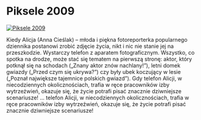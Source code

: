 Piksele 2009 
=============
[![Piksele 2009 ](http://vidos.pl/images/player.gif)](http://vidos.pl/piksele-2009)

 Kiedy Alicja (Anna Cieślak) – młoda i piękna fotoreporterka popularnego dziennika postanowi zrobić zdjęcie życia, nikt i nic nie stanie jej na przeszkodzie. Wystarczy telefon z aparatem fotograficznym. Wszystko, co spotka na drodze, może stać się tematem na pierwszą stronę: aktor, który potknął się na schodach („Znany aktor znów nachlany!”), letni domek gwiazdy („Przed czym się ukrywa?”) czy były ubek koczujący w lesie („Poznał największe tajemnice polskich gwiazd”). Gdy telefon Alicji, w niecodziennych okolicznościach, trafia w ręce pracowników izby wytrzeźwień, okazuje się, że życie potrafi pisać znacznie dziwniejsze scenariusze!  ... telefon Alicji, w niecodziennych okolicznościach, trafia w ręce pracowników izby wytrzeźwień, okazuje się, że życie potrafi pisać znacznie dziwniejsze scenariusze!

